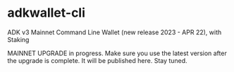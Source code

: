 # adkwallet-cli
ADK v3 Mainnet Command Line Wallet (new release 2023 - APR 22), with Staking


MAINNET UPGRADE in progress. Make sure you use the latest version after the upgrade is complete. It will be published here.
Stay tuned.
